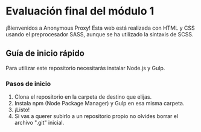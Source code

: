 # Evaluación final del módulo 1
¡Bienvenidos a Anonymous Proxy! 
Esta web está realizada con HTML y CSS usando el preprocesador SASS, aunque se ha utilizado la sintaxis de SCSS. 

## Guía de inicio rápido
Para utilizar este repositorio necesitarás instalar Node.js y Gulp.

### Pasos de inicio
1. Clona el repositorio en la carpeta de destino que elijas. 
2. Instala npm (Node Package Manager) y Gulp en esa misma carpeta.
3. ¡Listo!
4. Si vas a querer subirlo a un repositorio propio no olvides borrar el archivo ".git" inicial.

